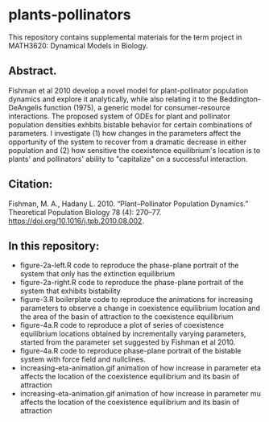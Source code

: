 # plants-pollinators

This repository contains supplemental materials for the term project in MATH3620: Dynamical Models in Biology. 

## Abstract. 
Fishman et al 2010 develop a novel model for plant-pollinator population dynamics and explore it analytically, while also relating it to the Beddington-DeAngelis function (1975), a generic model for consumer-resource interactions. The proposed system of ODEs for plant and pollinator population densities exhbits bistable behavior for certain combinations of parameters. I investigate (1) how changes in the parameters affect the opportunity of the system to recover from a dramatic decrease in either population and (2) how sensitive the coexistence equilibrium's location is to plants' and pollinators' ability to "capitalize" on a successful interaction. 

## Citation:
Fishman, M. A., Hadany L. 2010. “Plant–Pollinator Population Dynamics.” Theoretical Population Biology 78 (4): 270–77. https://doi.org/10.1016/j.tpb.2010.08.002.

## In this repository:

- figure-2a-left.R code to reproduce the phase-plane portrait of the system that only has the extinction equilibrium
- figure-2a-right.R code to reproduce the phase-plane portrait of the system that exhibits bistability
- figure-3.R boilerplate code to reproduce the animations for increasing parameters to observe a change in coexistence equilibrium location and the area of the basin of attraction to the coexistence equilibrium
- figure-4a.R code to reproduce a plot of series of coexistence equilibrium locations obtained by incrementally varying parameters, started from the parameter set suggested by Fishman et al 2010. 
- figure-4a.R code to reproduce phase-plane portrait of the bistable system with force field and nullclines. 
- increasing-eta-animation.gif animation of how increase in parameter eta affects the location of the coexistence equilibrium and its basin of attraction 
- increasing-eta-animation.gif animation of how increase in parameter mu affects the location of the coexistence equilibrium and its basin of attraction 
